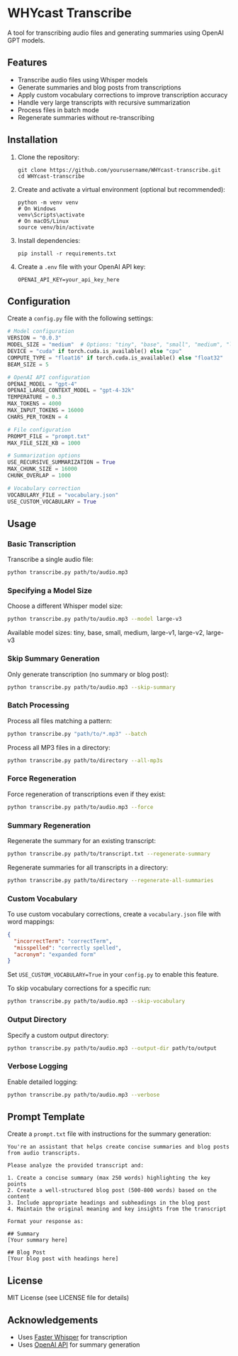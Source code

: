 # WHYcast Transcribe

A tool for transcribing audio files and generating summaries using OpenAI GPT models.

## Features

- Transcribe audio files using Whisper models
- Generate summaries and blog posts from transcriptions
- Apply custom vocabulary corrections to improve transcription accuracy
- Handle very large transcripts with recursive summarization
- Process files in batch mode
- Regenerate summaries without re-transcribing

## Installation

1. Clone the repository:
   ```
   git clone https://github.com/yourusername/WHYcast-transcribe.git
   cd WHYcast-transcribe
   ```

2. Create and activate a virtual environment (optional but recommended):
   ```
   python -m venv venv
   # On Windows
   venv\Scripts\activate
   # On macOS/Linux
   source venv/bin/activate
   ```

3. Install dependencies:
   ```
   pip install -r requirements.txt
   ```

4. Create a `.env` file with your OpenAI API key:
   ```
   OPENAI_API_KEY=your_api_key_here
   ```

## Configuration

Create a `config.py` file with the following settings:

```python
# Model configuration
VERSION = "0.0.3"
MODEL_SIZE = "medium"  # Options: "tiny", "base", "small", "medium", "large-v1", "large-v2", "large-v3"
DEVICE = "cuda" if torch.cuda.is_available() else "cpu"
COMPUTE_TYPE = "float16" if torch.cuda.is_available() else "float32"
BEAM_SIZE = 5

# OpenAI API configuration
OPENAI_MODEL = "gpt-4"
OPENAI_LARGE_CONTEXT_MODEL = "gpt-4-32k"
TEMPERATURE = 0.3
MAX_TOKENS = 4000
MAX_INPUT_TOKENS = 16000
CHARS_PER_TOKEN = 4

# File configuration
PROMPT_FILE = "prompt.txt"
MAX_FILE_SIZE_KB = 1000

# Summarization options
USE_RECURSIVE_SUMMARIZATION = True
MAX_CHUNK_SIZE = 16000
CHUNK_OVERLAP = 1000

# Vocabulary correction
VOCABULARY_FILE = "vocabulary.json"
USE_CUSTOM_VOCABULARY = True
```

## Usage

### Basic Transcription

Transcribe a single audio file:

```bash
python transcribe.py path/to/audio.mp3
```

### Specifying a Model Size

Choose a different Whisper model size:

```bash
python transcribe.py path/to/audio.mp3 --model large-v3
```

Available model sizes: tiny, base, small, medium, large-v1, large-v2, large-v3

### Skip Summary Generation

Only generate transcription (no summary or blog post):

```bash
python transcribe.py path/to/audio.mp3 --skip-summary
```

### Batch Processing

Process all files matching a pattern:

```bash
python transcribe.py "path/to/*.mp3" --batch
```

Process all MP3 files in a directory:

```bash
python transcribe.py path/to/directory --all-mp3s
```

### Force Regeneration

Force regeneration of transcriptions even if they exist:

```bash
python transcribe.py path/to/audio.mp3 --force
```

### Summary Regeneration

Regenerate the summary for an existing transcript:

```bash
python transcribe.py path/to/transcript.txt --regenerate-summary
```

Regenerate summaries for all transcripts in a directory:

```bash
python transcribe.py path/to/directory --regenerate-all-summaries
```

### Custom Vocabulary

To use custom vocabulary corrections, create a `vocabulary.json` file with word mappings:

```json
{
  "incorrectTerm": "correctTerm",
  "misspelled": "correctly spelled",
  "acronym": "expanded form"
}
```

Set `USE_CUSTOM_VOCABULARY=True` in your `config.py` to enable this feature.

To skip vocabulary corrections for a specific run:

```bash
python transcribe.py path/to/audio.mp3 --skip-vocabulary
```

### Output Directory

Specify a custom output directory:

```bash
python transcribe.py path/to/audio.mp3 --output-dir path/to/output
```

### Verbose Logging

Enable detailed logging:

```bash
python transcribe.py path/to/audio.mp3 --verbose
```

## Prompt Template

Create a `prompt.txt` file with instructions for the summary generation:

```
You're an assistant that helps create concise summaries and blog posts from audio transcripts.

Please analyze the provided transcript and:

1. Create a concise summary (max 250 words) highlighting the key points
2. Create a well-structured blog post (500-800 words) based on the content
3. Include appropriate headings and subheadings in the blog post
4. Maintain the original meaning and key insights from the transcript

Format your response as:

## Summary
[Your summary here]

## Blog Post
[Your blog post with headings here]
```

## License

MIT License (see LICENSE file for details)

## Acknowledgements

- Uses [Faster Whisper](https://github.com/SYSTRAN/faster-whisper) for transcription
- Uses [OpenAI API](https://openai.com/) for summary generation
